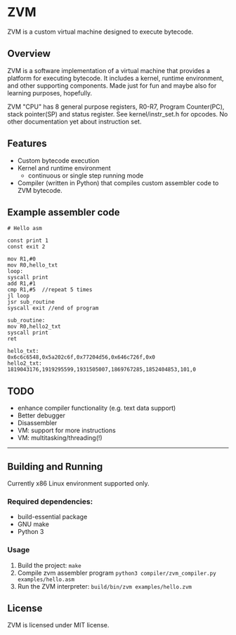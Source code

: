 # ZVM

ZVM is a custom virtual machine designed to execute bytecode.

## Overview

ZVM is a software implementation of a virtual machine that provides a platform for executing bytecode. It includes a kernel, runtime environment, and other supporting components.
Made just for fun and maybe also for learning purposes, hopefully.

ZVM "CPU" has 8 general purpose registers, R0-R7, Program Counter(PC), stack pointer(SP) and status
register. 
See kernel/instr_set.h for opcodes. No other documentation yet about instruction set.

## Features

* Custom bytecode execution
* Kernel and runtime environment
  * continuous or single step running mode
* Compiler (written in Python) that compiles custom assembler code to ZVM bytecode.

## Example assembler code

```
# Hello asm

const print 1
const exit 2

mov R1,#0
mov R0,hello_txt
loop:
syscall print
add R1,#1
cmp R1,#5  //repeat 5 times
jl loop
jsr sub_routine
syscall exit //end of program

sub_routine:
mov R0,hello2_txt
syscall print
ret

hello_txt:
0x6c6c6548,0x5a202c6f,0x77204d56,0x646c726f,0x0
hello2_txt:
1819043176,1919295599,1931505007,1869767285,1852404853,101,0

```
## TODO

* enhance compiler functionality (e.g. text data support)
* Better debugger
* Disassembler
* VM: support for more instructions
* VM: multitasking/threading(!)
- ---

## Building and Running

Currently x86 Linux environment supported only.

### Required dependencies:

* build-essential package
* GNU make
* Python 3







### Usage

1. Build the project: `make`
2. Compile zvm assembler program `python3 compiler/zvm_compiler.py examples/hello.asm`
2. Run the ZVM interpreter: `build/bin/zvm examples/hello.zvm` 

## License

ZVM is licensed under MIT license.
